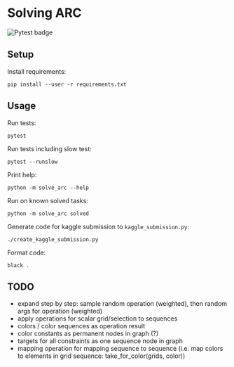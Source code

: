 # Solving ARC

![Pytest badge](https://github.com/wahtak/solving_arc/workflows/Pytest/badge.svg)

## Setup

Install requirements:
```
pip install --user -r requirements.txt
```

## Usage

Run tests:
```
pytest
```

Run tests including slow test:
```
pytest --runslow
```

Print help:
```
python -m solve_arc --help
```

Run on known solved tasks:
```
python -m solve_arc solved
```

Generate code for kaggle submission to `kaggle_submission.py`:
```
./create_kaggle_submission.py
```

Format code:
```
black .
```


## TODO

  * expand step by step: sample random operation (weighted), then random args for operation (weighted)
  * apply operations for scalar grid/selection to sequences
  * colors / color sequences as operation result
  * color constants as permanent nodes in graph (?)
  * targets for all constraints as one sequence node in graph
  * mapping operation for mapping sequence to sequence
    (i.e. map colors to elements in grid sequence: take_for_color(grids, color))

